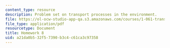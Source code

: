 ```yaml
---
content_type: resource
description: Problem set on transport processes in the environment.
file: https://ol-ocw-studio-app-qa.s3.amazonaws.com/courses/1-061-transport-processes-in-the-environment-fall-2008/a21da0b532f57390b3c4c61ca3c97358_homework8.pdf
file_type: application/pdf
resourcetype: Document
title: Homework 8
uid: a21da0b5-32f5-7390-b3c4-c61ca3c97358
---
```

